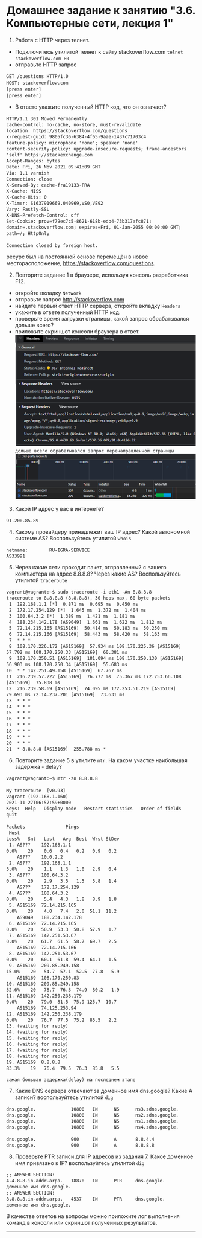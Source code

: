 # Домашнее задание к занятию "3.6. Компьютерные сети, лекция 1"

1. Работа c HTTP через телнет.
- Подключитесь утилитой телнет к сайту stackoverflow.com
`telnet stackoverflow.com 80`
- отправьте HTTP запрос
```bash
GET /questions HTTP/1.0
HOST: stackoverflow.com
[press enter]
[press enter]
```
- В ответе укажите полученный HTTP код, что он означает?

```
HTTP/1.1 301 Moved Permanently
cache-control: no-cache, no-store, must-revalidate
location: https://stackoverflow.com/questions
x-request-guid: 9805fc36-6384-4f65-9aae-1437c71703c4
feature-policy: microphone 'none'; speaker 'none'
content-security-policy: upgrade-insecure-requests; frame-ancestors 'self' https://stackexchange.com
Accept-Ranges: bytes
Date: Fri, 26 Nov 2021 09:41:09 GMT
Via: 1.1 varnish
Connection: close
X-Served-By: cache-fra19133-FRA
X-Cache: MISS
X-Cache-Hits: 0
X-Timer: S1637919669.040969,VS0,VE92
Vary: Fastly-SSL
X-DNS-Prefetch-Control: off
Set-Cookie: prov=f79ec7c5-8621-618b-edb4-73b317afc871; domain=.stackoverflow.com; expires=Fri, 01-Jan-2055 00:00:00 GMT; path=/; HttpOnly

Connection closed by foreign host.
```
ресурс был на постоянной основе перемещён в новое месторасположение, https://stackoverflow.com/questions.

2. Повторите задание 1 в браузере, используя консоль разработчика F12.
- откройте вкладку `Network`
- отправьте запрос http://stackoverflow.com
- найдите первый ответ HTTP сервера, откройте вкладку `Headers`
- укажите в ответе полученный HTTP код.
- проверьте время загрузки страницы, какой запрос обрабатывался дольше всего?
- приложите скриншот консоли браузера в ответ.
![Alt-text](network.png)
`дольше всего обрабатывался запрос перенаправленной страницы`
![Alt-text](time.png)
3. Какой IP адрес у вас в интернете?
```
91.200.85.89
```
4. Какому провайдеру принадлежит ваш IP адрес? Какой автономной системе AS? Воспользуйтесь утилитой `whois`

```
netname:        RU-IGRA-SERVICE
AS33991

```
5. Через какие сети проходит пакет, отправленный с вашего компьютера на адрес 8.8.8.8? Через какие AS? Воспользуйтесь утилитой `traceroute`
```
vagrant@vagrant:~$ sudo traceroute -i eth1 -An 8.8.8.8
traceroute to 8.8.8.8 (8.8.8.8), 30 hops max, 60 byte packets
 1  192.168.1.1 [*]  0.871 ms  0.695 ms  0.450 ms
 2  172.17.254.129 [*]  1.645 ms  1.372 ms  1.404 ms
 3  100.64.3.2 [*]  1.389 ms  1.421 ms  1.181 ms
 4  188.234.142.178 [AS9049]  1.661 ms  1.622 ms  1.812 ms
 5  72.14.215.165 [AS15169]  50.414 ms  50.183 ms  50.250 ms
 6  72.14.215.166 [AS15169]  58.443 ms  58.420 ms  58.163 ms
 7  * * *
 8  108.170.226.172 [AS15169]  57.934 ms 108.170.225.36 [AS15169]  57.702 ms 108.170.250.33 [AS15169]  60.381 ms
 9  108.170.250.51 [AS15169]  181.094 ms 108.170.250.130 [AS15169]  56.903 ms 108.170.250.34 [AS15169]  55.683 ms
10  * * 142.251.49.158 [AS15169]  67.767 ms
11  216.239.57.222 [AS15169]  76.777 ms  75.367 ms 172.253.66.108 [AS15169]  75.838 ms
12  216.239.58.69 [AS15169]  74.095 ms 172.253.51.219 [AS15169]  79.693 ms 72.14.237.201 [AS15169]  73.631 ms
13  * * *
14  * * *
15  * * *
16  * * *
17  * * *
18  * * *
19  * * *
20  * * *
21  * 8.8.8.8 [AS15169]  255.788 ms *
```
6. Повторите задание 5 в утилите `mtr`. На каком участке наибольшая задержка - delay?

```
vagrant@vagrant:~$ mtr -zn 8.8.8.8
                                                                                            My traceroute  [v0.93]
vagrant (192.168.1.160)                                                                                                                                                              2021-11-27T06:57:59+0000
Keys:  Help   Display mode   Restart statistics   Order of fields   quit
                                                                                                                                                                     Packets               Pings
 Host                                                                                                                                                              Loss%   Snt   Last   Avg  Best  Wrst StDev
 1. AS???    192.168.1.1                                                                                                                                            0.0%    20    0.6   0.4   0.2   0.9   0.2
    AS???    10.0.2.2
 2. AS???    192.168.1.1                                                                                                                                            5.0%    20    1.1   1.3   1.0   2.9   0.4
 3. AS???    100.64.3.2                                                                                                                                             0.0%    20    2.9   3.5   1.5   5.8   1.4
    AS???    172.17.254.129
 4. AS???    100.64.3.2                                                                                                                                             0.0%    20    5.4   4.3   1.8   8.9   1.8
 5. AS15169  72.14.215.165                                                                                                                                          0.0%    20    4.0   7.4   2.0  51.1  11.2
    AS9049   188.234.142.178
 6. AS15169  72.14.215.165                                                                                                                                          0.0%    20   50.9  53.3  50.8  57.9   1.7
 7. AS15169  142.251.53.67                                                                                                                                          0.0%    20   61.7  61.5  58.7  69.7   2.5
    AS15169  72.14.215.166
 8. AS15169  142.251.53.67                                                                                                                                          0.0%    20   60.1  61.8  59.4  64.1   1.5
 9. AS15169  209.85.249.158                                                                                                                                        15.0%    20   54.7  57.1  52.5  77.8   5.9
    AS15169  108.170.250.83
10. AS15169  209.85.249.158                                                                                                                                        52.6%    20   78.7  76.3  74.9  80.2   1.9
11. AS15169  142.250.238.179                                                                                                                                        0.0%    20   79.0  81.5  75.9 125.7  10.7
    AS15169  74.125.253.94
12. AS15169  142.250.238.179                                                                                                                                        0.0%    20   76.7  77.5  75.2  85.5   2.2
13. (waiting for reply)
14. (waiting for reply)
15. (waiting for reply)
16. (waiting for reply)
17. (waiting for reply)
18. (waiting for reply)
19. AS15169  8.8.8.8                                                                                                                                               83.3%    19   76.4  79.5  76.3  85.8   5.5
```

```
самая большая зедержка(delay) на последнем этапе
```
7. Какие DNS сервера отвечают за доменное имя dns.google? Какие A записи? воспользуйтесь утилитой `dig`

```
dns.google.             10800   IN      NS      ns3.zdns.google.
dns.google.             10800   IN      NS      ns2.zdns.google.
dns.google.             10800   IN      NS      ns1.zdns.google.
dns.google.             10800   IN      NS      ns4.zdns.google.

dns.google.             900     IN      A       8.8.4.4
dns.google.             900     IN      A       8.8.8.8

```
8. Проверьте PTR записи для IP адресов из задания 7. Какое доменное имя привязано к IP? воспользуйтесь утилитой `dig`

```
;; ANSWER SECTION:
4.4.8.8.in-addr.arpa.   18870   IN      PTR     dns.google.
доменное имя dns.google.
;; ANSWER SECTION:
8.8.8.8.in-addr.arpa.   4537    IN      PTR     dns.google.
доменное имя dns.google.
```

В качестве ответов на вопросы можно приложите лог выполнения команд в консоли или скриншот полученных результатов.

---